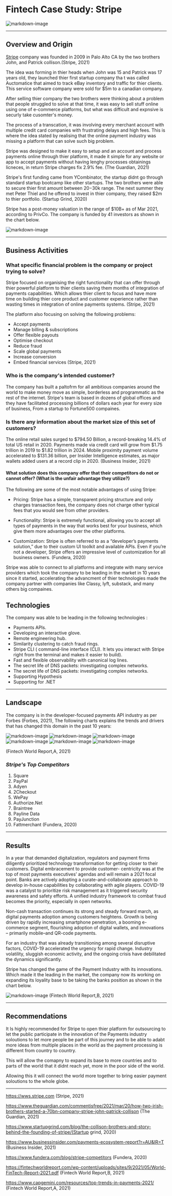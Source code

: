 # Fintech Case Study: Stripe 


![markdown-image](11.png)

-----------------------------


## **Overview and Origin**
[Stripe](https://www.stripe.com) company was founded in 2009 in Palo Alto CA by the two brothers John, and Patrick collison.(Stripe, 2021)

The idea was forming in thier heads when John was 15 and Patrick was 17 years old, they launched thier first startup company tha t was called Auctomatice that aimed to track eBay inventory and traffic for thier clients. This service software company were sold for $5m to a canadian company.

After selling thier company the two brothers were thinking about a problem that people struggled to solve at that time, it was easy to sell stuff online using one of e-commerce platforms, but what was difficult and expnsive is securly take cusomter's money.

The process of a transcation, it was involving every merchant account with multiple credit card companies with frustrating delays and high fees. This is where the idea stated by realising that the online payment industry was missing a platform that can solve such big problem.

Stripe was designed to make it easy to setup and an account and process payments online through thier platform, it made it simple for any website or app to accept payments without having lenghy processes obtainings licneces, in return Stripe charges fix 2.9% fee. (The Guardian, 2021) 

Stripe's first funding came from YCombinator, the startup didnt go through standard startup bootcamp like other startups. The two brothers were able to secure thier first amount between $20-$30k range. The next summer they met Peter Thiel and he offered to invest in thier company, they raised $2m to thier portfolio. (Startup Grind, 2020)

Stripe has a post-money valuation in the range of $10B+ as of Mar 2021, according to PrivCo. The company is funded by 41 investors as shown in the chart below.

![markdown-image](12.png)

--------------

## **Business Activities**
### What specific financial problem is the company or project trying to solve?

Stripe focused on organising the right functionality that can offer  through thier powerful platform to thier clients saving them months of integration of payments capabilities. Which allows thier client to focus and have more time on building thier core product and customer experience rather than wasting times in integration of online payments systems. (Stripe, 2021)

The platform also focusing on solving the following problems:

- Accept payments
- Manage billing & subscriptions
- Offer flexible payouts
- Optimise checkout
- Reduce fraud
- Scale global payments
- Increase conversion
- Embed financial services (Stripe, 2021)

### **Who is the company's intended customer?** 

The company has built a paltofrm for all ambitious companies around the world to make money move as simple, borderless and programmatic as the rest of the internet. Stripe's team is based in dozens of global offices and they have facilitated processing billions of dollars each year for every size of business, From a startup to Fortune500 compaines.

### **Is there any information about the market size of this set of customers?**

The online retail sales surged to $794.50 Billion, a record-breaking 14.4% of total US retail in 2020. Payments made via credit card will grow from $1.75 trillion in 2019 to $1.82 trillion in 2024. Mobile proximity payment volume accelerated to $131.36 billion, per Insider Intelligence estimates, as major wallets added users at a record clip in 2020. (Business Insider, 2021)

#### **What solution does this company offer that their competitors do not or cannot offer? (What is the unfair advantage they utilize?)**

The following are some of the most notable advantages of using Stripe:

- Pricing: Stripe has a simple, transparent pricing structure and only charges transaction fees, the company does not charge other typical fees that you would see from other providers.
- Functionality: Stripe is extremely functional, allowing you to accept all types of payments in the way that works best for your business, which give them more advantages over the other platforms.

- Customization: Stripe is often referred to as a “developer’s payments solution,” due to their custom UI toolkit and available APIs. Even if you’re not a developer, Stripe offers an impressive level of customization for all business owners. (Fundera, 2020)

Stripe was able to connect to all platforms and integrate with many service providers which took the company to be leading in the market in 10 years since it started, accelerating the advancment of thier technologies made the company partner with companies like Classy, lyft, substack, and many others big compaines. 

## **Technologies** 

The company was able to be leading in the following technologies : 

- Payments APIs.
- Developing an interactive glove.
- Remote engineering hub.
- Similarity clustering to catch fraud rings.
- Stripe CLI ( command-line interface (CLI). It lets you interact with Stripe right from the terminal and makes it easier to build).
- Fast and flexible observability with canonical log lines.
- The secret life of DNS packets: investigating complex networks.
- The secret life of DNS packets: investigating complex networks.
- Supporting Hypothesis
- Supporting for .NET


----------------


## **Landscape**

The company is in the developer-focused payments API industry as per Forbes (Forbes, 2021), The following charts explains the trends and drivers that has changed this domain in the past 10 years: 



![markdown-image](1.png)
![markdown-image](2.png)
![markdown-image](3.png)
![markdown-image](4.png)
![markdown-image](5.png)
![markdown-image](6.png)

(Fintech World Report,A, 2021)

### ***Stripe's Top Competitors***

1.	Square  
2.	PayPal 
3.	Adyen  
4.	2Checkout  
5.	WePay  
6.	Authorize.Net 
7.	Braintree  
8.	Payline Data  
9.	PayJunction  
10.	Fattmerchant  (Fundera, 2020)
-----------------
## **Results**

In a year that demanded digitalization, regulators and payment firms diligently prioritized technology transformation for getting closer to their customers. Digital embracement to provide customer- centricity was at the top of most payments executives’ agendas and will remain a 2021 focal point. Banks are actively adopting a curate-and-collaborate approach to develop in-house capabilities by collaborating with agile players. COVID-19 was a catalyst to prioritize risk management as it triggered security awareness and safety efforts. A unified industry framework to combat fraud becomes the priority, especially in open networks.

Non-cash transaction continues its strong and steady forward march, as digital payments adoption among customers heightens. Growth is being driven by rapidly increasing smartphone penetration, a booming e-commerce segment, flourishing adoption of digital wallets, and innovations – primarily mobile–and QR-code payments.

For an industry that was already transitioning among several disruptive factors, COVID-19 accelerated the urgency for rapid change. Industry volatility, sluggish economic activity, and the ongoing crisis have debilitated the dynamics significantly.

Stripe has changed the game of the Payment Industry with its innovations. Which made it the leading in the market, the company now its working on expanding its loyality base to be taking the banks position as shown in the chart below.


![markdown-image](loyal.png)
(Fintech World Report,B, 2021)

--------

## **Recommendations**

It Is highly recommended for Stripe to open thier platform for outsourcing to let the public participate in the innovation of the Payments industry soloutions to let more people be part of this journey and to be able to adabt more ideas from multiple places in the world as the payment processing is different from country to country.

This will allow the comapny to expand its base to more countries and to parts of the world that it didnt reach yet, more in the poor side of the world. 

Allowing this it will connect the world more together to bring easier payment soloutions to the whole globe.




-----------------------------

https://wws.stripe.com (Stripe, 2021)

https://www.theguardian.com/commentisfree/2021/mar/20/how-two-irish-brothers-started-a-70bn-company-stripe-john-patrick-collison (The Guardian, 2021)

https://www.startupgrind.com/blog/the-collison-brothers-and-story-behind-the-founding-of-stripe/(Startup grind, 2020)

https://www.businessinsider.com/payments-ecosystem-report?r=AU&IR=T (Business Insider, 2021)

https://www.fundera.com/blog/stripe-competitors (Fundera, 2020)

https://fintechworldreport.com/wp-content/uploads/sites/9/2021/05/World-FinTech-Report-2021.pdf (Fintech World Report,B, 2021)

https://www.capgemini.com/resources/top-trends-in-payments-2021/ (Fintech World Report,A, 2021)